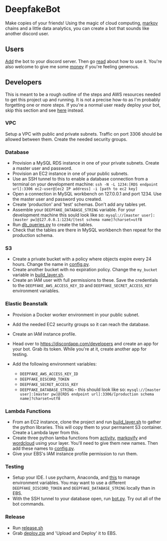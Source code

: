 # DeepfakeBot

Make copies of your friends! Using the magic of cloud computing, [markov](https://github.com/jsvine/markovify) chains and a little data analytics, you can create a bot that sounds like another discord user.

## Users

[Add](https://discordapp.com/oauth2/authorize?client_id=551871268090019945&scope=bot&permissions=117760) the bot to your discord server. Then go [read](https://deepfake-bot.readthedocs.io/) about how to use it. You're also welcome to give me some [money](https://www.patreon.com/rustygentile) if you're feeling generous.

## Developers

This is meant to be a rough outline of the steps and AWS resources needed to get this project up and running. It is not a precise how-to as I'm probably forgetting one or more steps. If you're a normal user ready deploy your bot, skip this section and see [here](https://deepfake-bot.readthedocs.io/en/latest/self-deployments.html) instead.

### VPC

Setup a VPC with public and private subnets. Traffic on port 3306 should be allowed between them. Create the needed security groups.

### Database

* Provision a MySQL RDS instance in one of your private subnets. Create a master user and password.
* Provision an EC2 instance in one of your public subnets.
* Use an SSH tunnel to this to enable a database connection from a terminal on your development machine: ```ssh -N -L 1234:[RDS endpoint url]:3306 ec2-user@[ec2 IP address] -i [path to ec2 key]```
* Open a connection in MySQL workbench on 127.0.0.1 and port 1234. Use the master user and password you created.
* Create 'production' and 'test' schemas. Don't add any tables yet.
* Assemble your `DEEPFAKE_DATABASE_STRING` variable. For your development machine this sould look like so: ```mysql://[master user]:[master pw]@127.0.0.1:1234/[test schema name]?charset=utf8```
* Run [db_queries.py](./cogs/db_queries.py) to create the tables.
* Check that the tables are there in MySQL workbench then repeat for the production schema. 

### S3

* Create a private bucket with a policy where objects expire every 24 hours. Change the name in [config.py](./cogs/config.py).
* Create another bucket with no expiration policy. Change the `my_bucket` variable in [build_layer.sh](./lambdas/build_layer.sh).
* Create an IAM user with full permissions to these. Save the credentials to the `DEEPFAKE_AWS_ACCESS_KEY_ID` and `DEEPFAKE_SECRET_ACCESS_KEY` environment variables.

### Elastic Beanstalk

* Provision a Docker worker environment in your public subnet.
* Add the needed EC2 security groups so it can reach the database.
* Create an IAM instance profile.
* Head over to https://discordapp.com/developers and create an app for your bot. Grab its token. While you're at it, create another app for testing.
* Add the following environment variables:

    * `DEEPFAKE_AWS_ACCESS_KEY_ID`
    * `DEEPFAKE_DISCORD_TOKEN`
    * `DEEPFAKE_SECRET_ACCESS_KEY`
    * `DEEPFAKE_DATABASE_STRING` - this should look like so: ```mysql://[master user]:[master pw]@[RDS endpoint url]:3306/[production schema name]?charset=utf8```

### Lambda Functions

* From an EC2 instance, clone the project and run [build_layer.sh](./lambdas/build_layer.sh) to gather the python libraries. This will copy them to your permanent S3 container. Create a Lambda layer from this.
* Create three python lamba functions from [activity](./lambdas/activity/), [markovify](./lambdas/markovify/) and [wordcloud](./lambas/wordcloud/) using your layer. You'll need to give them new names. Then add these names to [config.py](./cogs/config.py).
* Give your EBS's IAM instance profile permission to run them.

### Testing 

* Setup your IDE. I use pycharm, Anaconda, and [this](https://plugins.jetbrains.com/plugin/7861-envfile/) to manage environment variables. You may want to use a different `DEEPFAKE_DISCORD_TOKEN` and `DEEPFAKE_DATABASE_STRING` locally than in EBS. 
* With the SSH tunnel to your database open, run [bot.py](bot.py). Try out all of the bot commands.

### Release

* Run [release.sh](release.sh)
* Grab [deploy.zip](deploy.zip) and 'Upload and Deploy' it to EBS.
